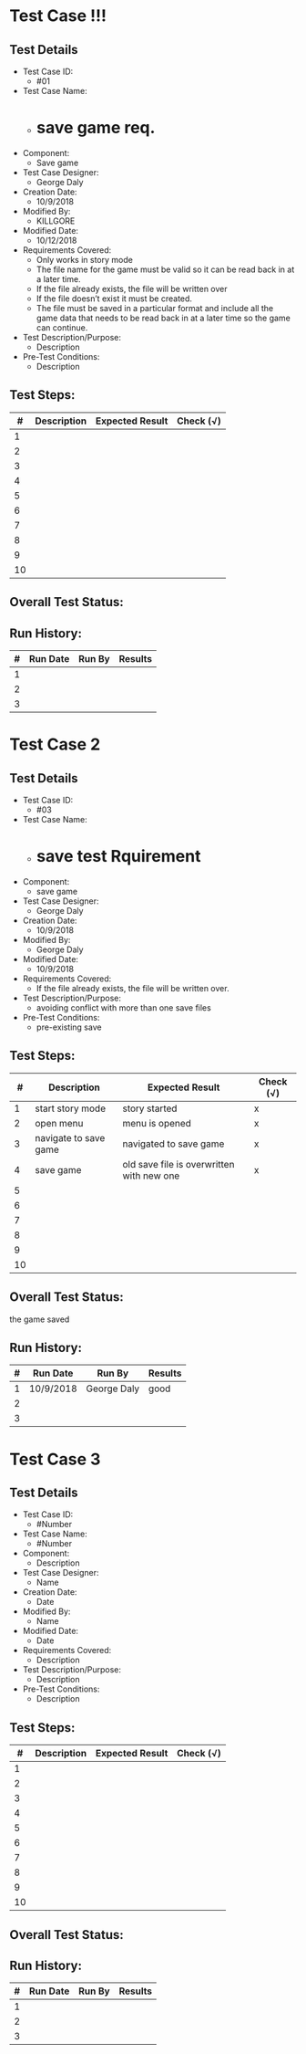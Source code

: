 # Test Case !!!

## Test Details

* Test Case ID:
  * #01
* Test Case Name:
  * # save game req.
* Component: 
  * Save game
* Test Case Designer:
  * George Daly
* Creation Date:
  * 10/9/2018
* Modified By:
  * KILLGORE
* Modified Date:
  * 10/12/2018
* Requirements Covered:
  * Only works in story mode
  * The file name for the game must be valid so it can be read back in at a later time.
  * If the file already exists, the file will be written over
  * If the file doesn’t exist it must be created.
  * The file must be saved in a particular format and include all the game data that needs to be read back in at a later time so the game can continue.
* Test Description/Purpose:
  * Description
* Pre-Test Conditions:
  * Description
## Test Steps: 
| # | Description | Expected Result | Check (√) |
| --- | --- | --- | --- |
| 1 | | | |			
| 2 | | | |			
| 3 | | | |			
| 4 | | | |			
| 5 | | | |			
| 6 | | | |			
| 7 | | | |			
| 8 | | | |			
| 9 | | | |			
| 10 | | | |			

## Overall Test Status:



## Run History:
| # |	Run Date |	Run By |	Results |
| --- | --- | --- | --- |
| 1 | | | |			
| 2 | | | |			
| 3 | | | |			


# Test Case 2

## Test Details

* Test Case ID:
  * #03
* Test Case Name:
  * # save test Rquirement
* Component: 
  * save game
* Test Case Designer:
  * George Daly
* Creation Date:
  * 10/9/2018
* Modified By:
  * George Daly
* Modified Date:
  * 10/9/2018
* Requirements Covered:
  *  If the file already exists, the file will be written over.
* Test Description/Purpose:
  * avoiding conflict with more than one save files
* Pre-Test Conditions:
  * pre-existing save
## Test Steps: 
| # | Description | Expected Result | Check (√) |
| --- | --- | --- | --- |
| 1 |start story mode | story started|x |			
| 2 |open menu |menu is opened |x |			
| 3 |navigate to save game | navigated to save game |x |			
| 4 |save game | old save file is overwritten with new one |x |			
| 5 | | | |			
| 6 | | | |			
| 7 | | | |			
| 8 | | | |			
| 9 | | | |			
| 10 | | | |			

## Overall Test Status:
the game saved


## Run History:
| # |	Run Date |	Run By |	Results |
| --- | --- | --- | --- |
| 1 |10/9/2018 |George Daly |good |			
| 2 | | | |			
| 3 | | | |			


# Test Case 3

## Test Details

* Test Case ID:
  * #Number
* Test Case Name:
  * #Number
* Component: 
  * Description
* Test Case Designer:
  * Name
* Creation Date:
  * Date
* Modified By:
  * Name
* Modified Date:
  * Date
* Requirements Covered:
  * Description
* Test Description/Purpose:
  * Description
* Pre-Test Conditions:
  * Description
## Test Steps: 
| # | Description | Expected Result | Check (√) |
| --- | --- | --- | --- |
| 1 | | | |			
| 2 | | | |			
| 3 | | | |			
| 4 | | | |			
| 5 | | | |			
| 6 | | | |			
| 7 | | | |			
| 8 | | | |			
| 9 | | | |			
| 10 | | | |			

## Overall Test Status:



## Run History:
| # |	Run Date |	Run By |	Results |
| --- | --- | --- | --- |
| 1 | | | |			
| 2 | | | |			
| 3 | | | |			


